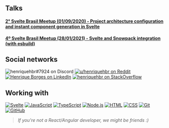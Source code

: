 ## Talks

#### [2° Svelte Brasil Meetup (01/09/2020) - Project architecture configuration and instant component generation in Svelte](https://www.youtube.com/watch?v=_izeIDmeq7g&t=2520s)

#### [4º Svelte Brasil Meetup (28/01/2021) - Svelte and Snowpack integration (with esbuild)](https://youtu.be/vDW_zVq5-vY?t=5320)

## Social networks

![henriquehbr#7924 on Discord](https://img.shields.io/badge/discord-henriquehbr%237924-%23738adb?logo=discord&logoColor=FFFFFF)
[![u/henriquehbr on Reddit](https://img.shields.io/badge/Reddit-FF4300?logo=reddit&logoColor=FFFFFF)](http://reddit.com/r/henriquehbr)
[![Henrique Borges on LinkedIn](https://img.shields.io/badge/LinkedIn-0072b1?logo=linkedin&logoColor=FFFFFF)](https://www.linkedin.com/in/henrique-borges-ab2217156/)
[![henriquehbr on StackOverflow](https://img.shields.io/badge/StackOverflow-f48024?logo=stackoverflow&logoColor=FFFFFF)](https://stackoverflow.com/users/9182121/henriquehbr)

## Working with

[![Svelte](https://img.shields.io/badge/-Svelte-FF3E00?logo=svelte&logoColor=FFFFFF)](https://github.com/sveltejs/svelte)
[![JavaScript](https://img.shields.io/badge/-JavaScript-F7DF1E?logo=javascript&logoColor=000000)](https://github.com/topics/javascript)
[![TypeScript](https://img.shields.io/badge/-TypeScript-3178C6?logo=javascript&logoColor=FFFFFF)](https://github.com/microsoft/TypeScript)
[![Node.js](https://img.shields.io/badge/-Node.js-339933?logo=node.js&logoColor=FFFFFF)](https://github.com/nodejs/node)
[![HTML](https://img.shields.io/badge/-HTML-E34F26?logo=html5&logoColor=FFFFFF)](https://github.com/topics/html)
[![CSS](https://img.shields.io/badge/-CSS-1572B6?logo=css3&logoColor=FFFFFF)](https://github.com/topics/css)
[![Git](https://img.shields.io/badge/-Git-F05032?logo=git&logoColor=FFFFFF)](https://github.com/git/git)
[![GitHub](https://img.shields.io/badge/-GitHub-181717?logo=github&logoColor=FFFFFF)](https://github.com/)

> _If you're not a React/Angular developer, we might be friends :)_
